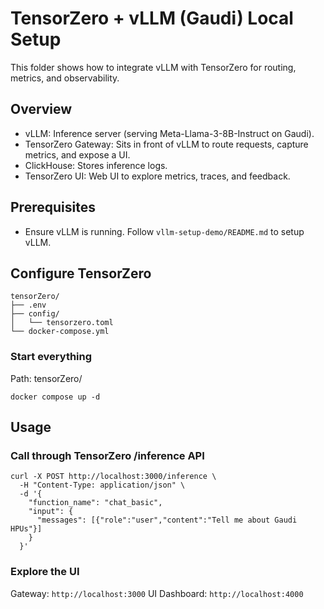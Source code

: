 # TensorZero + vLLM (Gaudi) Local Setup

This folder shows how to integrate vLLM with TensorZero for routing, metrics, and observability.

## Overview
- vLLM: Inference server (serving Meta-Llama-3-8B-Instruct on Gaudi).
- TensorZero Gateway: Sits in front of vLLM to route requests, capture metrics, and expose a UI.
- ClickHouse: Stores inference logs.
- TensorZero UI: Web UI to explore metrics, traces, and feedback.

## Prerequisites
- Ensure vLLM is running. Follow `vllm-setup-demo/README.md` to setup vLLM.

## Configure TensorZero
```
tensorZero/
├── .env
├── config/
│   └── tensorzero.toml
└── docker-compose.yml
```

### Start everything
Path: tensorZero/
```
docker compose up -d
```

## Usage

### Call through TensorZero /inference API
```
curl -X POST http://localhost:3000/inference \
  -H "Content-Type: application/json" \
  -d '{
    "function_name": "chat_basic",
    "input": {
      "messages": [{"role":"user","content":"Tell me about Gaudi HPUs"}]
    }
  }'
```

### Explore the UI
Gateway: `http://localhost:3000`
UI Dashboard: `http://localhost:4000`
